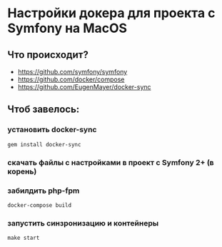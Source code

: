 # Настройки докера для проекта с Symfony на MacOS
## Что происходит?

* https://github.com/symfony/symfony
* https://github.com/docker/compose
* https://github.com/EugenMayer/docker-sync
## Чтоб завелось:
### установить docker-sync
    gem install docker-sync
### скачать файлы с настройками в проект с Symfony 2+ (в корень)
### забилдить php-fpm
    docker-compose build
### запустить синзронизацию и контейнеры
    make start
